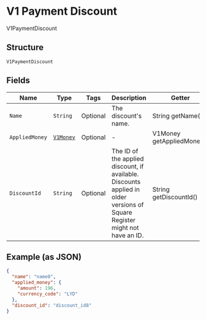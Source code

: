 
# V1 Payment Discount

V1PaymentDiscount

## Structure

`V1PaymentDiscount`

## Fields

| Name | Type | Tags | Description | Getter |
|  --- | --- | --- | --- | --- |
| `Name` | `String` | Optional | The discount's name. | String getName() |
| `AppliedMoney` | [`V1Money`](../../doc/models/v1-money.md) | Optional | - | V1Money getAppliedMoney() |
| `DiscountId` | `String` | Optional | The ID of the applied discount, if available. Discounts applied in older versions of Square Register might not have an ID. | String getDiscountId() |

## Example (as JSON)

```json
{
  "name": "name0",
  "applied_money": {
    "amount": 196,
    "currency_code": "LYD"
  },
  "discount_id": "discount_id8"
}
```

